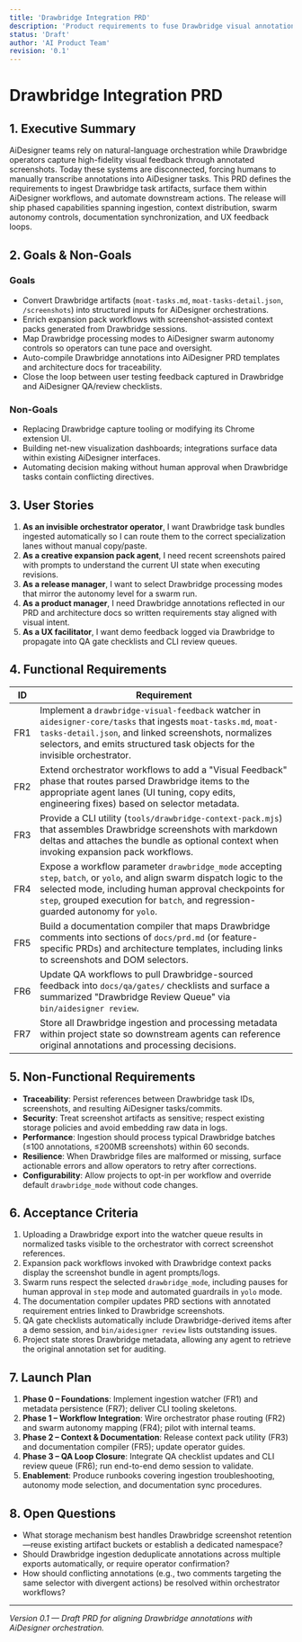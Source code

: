 ```yaml
---
title: 'Drawbridge Integration PRD'
description: 'Product requirements to fuse Drawbridge visual annotation workflows with AiDesigner automation.'
status: 'Draft'
author: 'AI Product Team'
revision: '0.1'
---
```


# Drawbridge Integration PRD

## 1. Executive Summary

AiDesigner teams rely on natural-language orchestration while Drawbridge operators capture high-fidelity visual feedback through annotated screenshots. Today these systems are disconnected, forcing humans to manually transcribe annotations into AiDesigner tasks. This PRD defines the requirements to ingest Drawbridge task artifacts, surface them within AiDesigner workflows, and automate downstream actions. The release will ship phased capabilities spanning ingestion, context distribution, swarm autonomy controls, documentation synchronization, and UX feedback loops.

## 2. Goals & Non-Goals

### Goals

- Convert Drawbridge artifacts (`moat-tasks.md`, `moat-tasks-detail.json`, `/screenshots`) into structured inputs for AiDesigner orchestrations.
- Enrich expansion pack workflows with screenshot-assisted context packs generated from Drawbridge sessions.
- Map Drawbridge processing modes to AiDesigner swarm autonomy controls so operators can tune pace and oversight.
- Auto-compile Drawbridge annotations into AiDesigner PRD templates and architecture docs for traceability.
- Close the loop between user testing feedback captured in Drawbridge and AiDesigner QA/review checklists.

### Non-Goals

- Replacing Drawbridge capture tooling or modifying its Chrome extension UI.
- Building net-new visualization dashboards; integrations surface data within existing AiDesigner interfaces.
- Automating decision making without human approval when Drawbridge tasks contain conflicting directives.

## 3. User Stories

1. **As an invisible orchestrator operator**, I want Drawbridge task bundles ingested automatically so I can route them to the correct specialization lanes without manual copy/paste.
2. **As a creative expansion pack agent**, I need recent screenshots paired with prompts to understand the current UI state when executing revisions.
3. **As a release manager**, I want to select Drawbridge processing modes that mirror the autonomy level for a swarm run.
4. **As a product manager**, I need Drawbridge annotations reflected in our PRD and architecture docs so written requirements stay aligned with visual intent.
5. **As a UX facilitator**, I want demo feedback logged via Drawbridge to propagate into QA gate checklists and CLI review queues.

## 4. Functional Requirements

| ID  | Requirement                                                                                                                                                                                                                                                          |
| --- | -------------------------------------------------------------------------------------------------------------------------------------------------------------------------------------------------------------------------------------------------------------------- |
| FR1 | Implement a `drawbridge-visual-feedback` watcher in `aidesigner-core/tasks` that ingests `moat-tasks.md`, `moat-tasks-detail.json`, and linked screenshots, normalizes selectors, and emits structured task objects for the invisible orchestrator.                  |
| FR2 | Extend orchestrator workflows to add a "Visual Feedback" phase that routes parsed Drawbridge items to the appropriate agent lanes (UI tuning, copy edits, engineering fixes) based on selector metadata.                                                             |
| FR3 | Provide a CLI utility (`tools/drawbridge-context-pack.mjs`) that assembles Drawbridge screenshots with markdown deltas and attaches the bundle as optional context when invoking expansion pack workflows.                                                           |
| FR4 | Expose a workflow parameter `drawbridge_mode` accepting `step`, `batch`, or `yolo`, and align swarm dispatch logic to the selected mode, including human approval checkpoints for `step`, grouped execution for `batch`, and regression-guarded autonomy for `yolo`. |
| FR5 | Build a documentation compiler that maps Drawbridge comments into sections of `docs/prd.md` (or feature-specific PRDs) and architecture templates, including links to screenshots and DOM selectors.                                                                 |
| FR6 | Update QA workflows to pull Drawbridge-sourced feedback into `docs/qa/gates/` checklists and surface a summarized "Drawbridge Review Queue" via `bin/aidesigner review`.                                                                                             |
| FR7 | Store all Drawbridge ingestion and processing metadata within project state so downstream agents can reference original annotations and processing decisions.                                                                                                        |

## 5. Non-Functional Requirements

- **Traceability**: Persist references between Drawbridge task IDs, screenshots, and resulting AiDesigner tasks/commits.
- **Security**: Treat screenshot artifacts as sensitive; respect existing storage policies and avoid embedding raw data in logs.
- **Performance**: Ingestion should process typical Drawbridge batches (≤100 annotations, ≤200MB screenshots) within 60 seconds.
- **Resilience**: When Drawbridge files are malformed or missing, surface actionable errors and allow operators to retry after corrections.
- **Configurability**: Allow projects to opt-in per workflow and override default `drawbridge_mode` without code changes.

## 6. Acceptance Criteria

1. Uploading a Drawbridge export into the watcher queue results in normalized tasks visible to the orchestrator with correct screenshot references.
2. Expansion pack workflows invoked with Drawbridge context packs display the screenshot bundle in agent prompts/logs.
3. Swarm runs respect the selected `drawbridge_mode`, including pauses for human approval in `step` mode and automated guardrails in `yolo` mode.
4. The documentation compiler updates PRD sections with annotated requirement entries linked to Drawbridge screenshots.
5. QA gate checklists automatically include Drawbridge-derived items after a demo session, and `bin/aidesigner review` lists outstanding issues.
6. Project state stores Drawbridge metadata, allowing any agent to retrieve the original annotation set for auditing.

## 7. Launch Plan

1. **Phase 0 – Foundations**: Implement ingestion watcher (FR1) and metadata persistence (FR7); deliver CLI tooling skeletons.
2. **Phase 1 – Workflow Integration**: Wire orchestrator phase routing (FR2) and swarm autonomy mapping (FR4); pilot with internal teams.
3. **Phase 2 – Context & Documentation**: Release context pack utility (FR3) and documentation compiler (FR5); update operator guides.
4. **Phase 3 – QA Loop Closure**: Integrate QA checklist updates and CLI review queue (FR6); run end-to-end demo session to validate.
5. **Enablement**: Produce runbooks covering ingestion troubleshooting, autonomy mode selection, and documentation sync procedures.

## 8. Open Questions

- What storage mechanism best handles Drawbridge screenshot retention—reuse existing artifact buckets or establish a dedicated namespace?
- Should Drawbridge ingestion deduplicate annotations across multiple exports automatically, or require operator confirmation?
- How should conflicting annotations (e.g., two comments targeting the same selector with divergent actions) be resolved within orchestrator workflows?

---

_Version 0.1 — Draft PRD for aligning Drawbridge annotations with AiDesigner orchestration._
